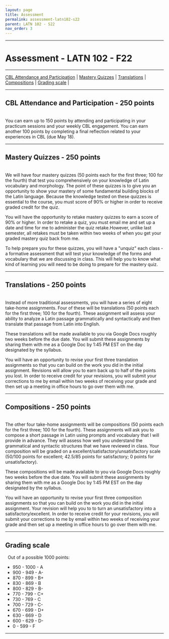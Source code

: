 ```yaml
---
layout: page
title: Assessment
permalink: assessment-latn102-s22
parent: LATN 102 - S22
nav_order: 3
---
```

***

# Assessment - LATN 102 - F22

***

[CBL Attendance and Participation](#cbl-attendance-participation---250-points) \| [Mastery Quizzes](#mastery-quizzes---250-points) \| [Translations](#translations---250-points) \| [Compositions](#compositions---250-points) \| [Grading scale](#grading-scale) \|

***

## CBL Attendance and Participation - 250 points
&nbsp;  
You can earn up to 150 points by attending and participating in your practicum sessions and your weekly CBL engagement. You can earn another 100 points by completing a final reflection related to your experiences in CBL (due May 18).

***

## Mastery Quizzes - 250 points
&nbsp;  
We will have four mastery quizzes (50 points each for the first three; 100 for the fourth) that test you comprehensively on your knowledge of Latin vocabulary and morphology. The point of these quizzes is to give you an opportunity to show your mastery of some fundamental building blocks of the Latin language. Because the knowledge tested on these quizzes is essential to the course, you must score of 90% or higher in order to receive graded credit for the quiz.

You will have the opportunity to retake mastery quizzes to earn a score of 90% or higher. In order to retake a quiz, you must email me and set up a date and time for me to administer the quiz retake.However, unlike last semester, all retakes must be taken within two weeks of when you get your graded mastery quiz back from me. 

To help prepare you for these quizzes, you will have a "unquiz" each class - a formative assessment that will test your knowledge of the forms and vocabulary that we are discussing in class. This will help you to know what kind of learning you will need to be doing to prepare for the mastery quiz.

***

## Translations - 250 points
&nbsp;  
Instead of more traditional assessments, you will have a series of eight take-home assignments. Four of these will be translations (50 points each for the first three; 100 for the fourth). These assignment will assess your ability to analyze a Latin passage grammatically and syntactically and then translate that passage from Latin into English.

These translations will be made available to you via Google Docs roughly two weeks before the due date. You will submit these assignments by sharing them with me as a Google Doc by 1:45 PM EST on the day designated by the syllabus.

You will have an opportunity to revise your first three translation assignments so that you can build on the work you did in the initial assignment. Revisions will allow you to earn back up to half of the points you lost. In order to receive credit for your revisions, you will submit your corrections to me by email within two weeks of receiving your grade and then set up a meeting in office hours to go over them with me.

***

## Compositions - 250 points
&nbsp;  
The other four take-home assignments will be compositions (50 points each for the first three; 100 for the fourth). These assignments will ask you to compose a short passage in Latin using prompts and vocabulary that I will provide in advance. They will assess how well you understand the grammatical and syntactic structures that we have reviewed in class. Your composition will be graded on a excellent/satisfactory/unsatisfactory scale (50/100 points for excellent; 42.5/85 points for satisfactory; 0 points for unsatisfactory).

These compositions will be made available to you via Google Docs roughly two weeks before the due date. You will submit these assignments by sharing them with me as a Google Doc by 1:45 PM EST on the day designated by the syllabus.

You will have an opportunity to revise your first three composition assignments so that you can build on the work you did in the initial assignment. Your revision will help you to to turn an unsatisfactory into a satisfactory/excellent. In order to receive credit for your revisions, you will submit your corrections to me by email within two weeks of receiving your grade and then set up a meeting in office hours to go over them with me.

***

## Grading scale
&nbsp;
Out of a possible 1000 points:
- 950 - 1000 - A
- 900 - 949 - A-
- 870 - 899 - B+
- 830 - 869 - B
- 800 - 829 - B-
- 770 - 799 - C+
- 730 - 769 - C
- 700 - 729 - C-
- 670 - 699 - D+
- 630 - 669 - D
- 600 - 629 - D-
- 0 - 599 - F
***
